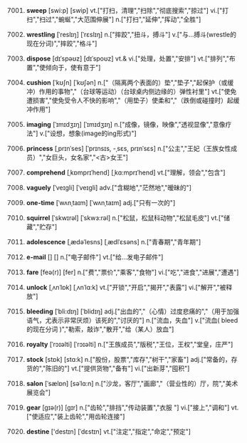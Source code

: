 7001. **sweep**
[swi:p]  [swip]
vt.["打扫，清理","扫除","彻底搜索","掠过"]  vi.["打扫","扫过","蜿蜒","大范围伸展"]  n.["打扫","延伸","挥动","全胜"]  

7002. **wrestling**
[ˈreslɪŋ]  [ˈrɛslɪŋ]
n.["摔跤","扭斗，搏斗"]  v.["与…搏斗(wrestle的现在分词)","摔跤","格斗"]  

7003. **dispose**
[dɪˈspəʊz]  [dɪˈspoʊz]
vt.& vi.["处理，处置","安排"]  vt.["排列","布置","使倾向于，使有意于"]  

7004. **cushion**
[ˈkʊʃn]  [ˈkʊʃən]
n.["（隔离两个表面的）垫","垫子","起保护（或缓冲）作用的事物","（台球等运动）（台球桌内侧边缘的）弹性衬里"]  vt.["使免遭损害","使免受令人不快的影响","（用垫子）使柔和","（跌倒或碰撞时）起缓冲作用"]  

7005. **imaging**
[ˈɪmɪdʒɪŋ]  [ˈɪmɪdʒɪŋ]
n.["成像，镜像，映像","透视显像","意像疗法"]  v.["设想，想象(image的ing形式)"]  

7006. **princess**
[ˌprɪnˈses]  [ˈprɪnsɪs, -ˌsɛs, prɪnˈsɛs]
n.["公主","王妃（王族女性成员）","女巨头，女名家","<古>女王"]  

7007. **comprehend**
[ˌkɒmprɪˈhend]  [ˌkɑ:mprɪˈhend]
vt.["理解，领会","包含"]  

7008. **vaguely**
[ˈveɪgli]  [ˈveɪɡli]
adv.["含糊地","茫然地","暧昧的"]  

7009. **one-time**
[ˈwʌnˌtaɪm]  [ˈwʌnˌtaɪm]
adj.["只有一次的"]  

7010. **squirrel**
[ˈskwɪrəl]  [ˈskwɜ:rəl]
n.["松鼠，松鼠科动物","松鼠毛皮"]  vt.["储藏","贮存"]  

7011. **adolescence**
[ˌædəˈlesns]  [ˌædlˈɛsəns]
n.["青春期","青年期"]  

7012. **e-mail**
[]  []
n.["电子邮件"]  vt.["给…发电子邮件"]  

7013. **fare**
[feə(r)]  [fer]
n.["费","票价","乘客","食物"]  vi.["吃","进食","进展","遭遇"]  

7014. **unlock**
[ˌʌnˈlɒk]  [ˌʌnˈlɑ:k]
vt.["开锁","开启","揭开","表露"]  vi.["解开","被释放"]  

7015. **bleeding**
[ˈbli:dɪŋ]  [ˈblidɪŋ]
adj.["出血的","（心情）过度悲痛的","（用于加强语气，尤表示非常厌烦）该死的","讨厌的"]  n.["流血，失血"]  v.["流血( bleed的现在分词 )","勒索，敲诈","散开","给（某人）放血"]  

7016. **royalty**
[ˈrɔɪəlti]  [ˈrɔɪəlti]
n.["王族成员","版税","王位，王权","堂皇，庄严"]  

7017. **stock**
[stɒk]  [stɑ:k]
n.["股份，股票","库存","树干","家畜"]  adj.["常备的，存货的","陈旧的"]  vt.["提供货物","备有"]  vi.["出新芽","囤积"]  

7018. **salon**
[ˈsælɒn]  [səˈlɑ:n]
n.["沙龙，客厅","画廊","（营业性的）厅，院","美术展览会"]  

7019. **gear**
[gɪə(r)]  [gɪr]
n.["齿轮","排挡","传动装置","衣服 "]  vi.["接上","调和"]  vt.["使适应","装上齿轮","用齿轮连接"]  

7020. **destine**
['destɪn]  [ˈdɛstɪn]
vt.["注定","指定","命定","预定"]  

